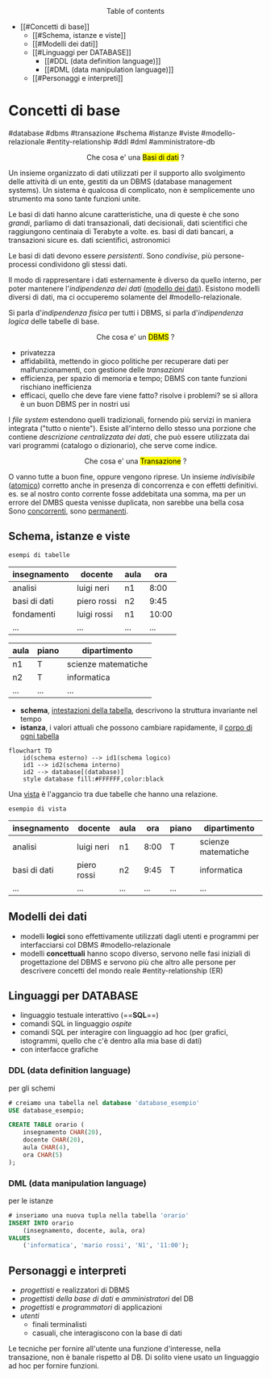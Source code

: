 <center>Table of contents</center>

- [[#Concetti di base]]
	- [[#Schema, istanze e viste]]
	- [[#Modelli dei dati]]
	- [[#Linguaggi per DATABASE]]
		- [[#DDL (data definition language)]]
		- [[#DML (data manipulation language)]]
	- [[#Personaggi e interpreti]]

# Concetti di base
#database #dbms #transazione #schema #istanze #viste #modello-relazionale #entity-relationship #ddl #dml #amministratore-db 

<center> Che cosa e' una <mark> Basi di dati</mark> ? </center>

Un insieme organizzato di dati utilizzati per il supporto allo svolgimento delle attività di un ente, gestiti da un DBMS (database management systems). Un sistema è qualcosa di complicato, non è semplicemente uno strumento ma sono tante funzioni unite.

Le basi di dati hanno alcune caratteristiche, una di queste è che sono *grandi*, parliamo di dati transazionali, dati decisionali, dati scientifici che raggiungono centinaia di Terabyte a volte.
es. basi di dati bancari, a transazioni sicure
es. dati scientifici, astronomici

Le basi di dati devono essere *persistenti*.
Sono *condivise*, più persone-processi condividono gli stessi dati.

Il modo di rappresentare i dati esternamente è diverso da quello interno, per poter mantenere l'*indipendenza dei dati* (<u>modello dei dati</u>).
Esistono modelli diversi di dati, ma ci occuperemo solamente del #modello-relazionale.

Si parla d'*indipendenza fisica* per tutti i DBMS,
si parla d'*indipendenza logica* delle tabelle di base.

<center> Che cosa e' un <mark> DBMS</mark> ?</center>

- privatezza
- affidabilità, mettendo in gioco politiche per recuperare dati per malfunzionamenti, con gestione delle *transazioni*
- efficienza, per spazio di memoria e tempo; DBMS con tante funzioni rischiano inefficienza
- efficaci, quello che deve fare viene fatto? risolve i problemi? se sì allora è un buon DBMS per in nostri usi

I *file system* estendono quelli tradizionali, fornendo più servizi in maniera integrata ("tutto o niente"). 
Esiste all'interno dello stesso una porzione che contiene *descrizione centralizzata dei dati*, che può essere utilizzata dai vari programmi
(catalogo o dizionario), che serve come indice.

<center> Che cosa e' una <mark> Transazione</mark> ?</center>

O vanno tutte a buon fine, oppure vengono riprese.
Un insieme *indivisibile* (<u>atomico</u>) corretto anche in presenza di concorrenza e con effetti definitivi.
es. se al nostro conto corrente fosse addebitata una somma, ma per un errore del DMBS questa venisse duplicata, non sarebbe una bella cosa
Sono <u>concorrenti</u>, sono <u>permanenti</u>.

## Schema, istanze e viste
`esempi di tabelle`

| insegnamento | docente     | aula | ora   |
| ------------ | ----------- | ---- | ----- |
| analisi      | luigi neri  | n1   | 8:00  |
| basi di dati | piero rossi | n2   | 9:45  |
| fondamenti   | luigi rossi | n1   | 10:00 |
| ...          | ...         | ...  | ...   | 

| aula | piano | dipartimento        |
| ---- | ----- | ------------------- |
| n1   | T     | scienze matematiche |
| n2   | T     | informatica         |
| ...  | ...   | ...                 | 

- **schema**, <u>intestazioni della tabella</u>, descrivono la struttura invariante nel tempo
- **istanza**, i valori attuali che possono cambiare rapidamente, il <u>corpo di ogni tabella</u>
```mermaid
flowchart TD
	id(schema esterno) --> id1(schema logico)
	id1 --> id2(schema interno)
	id2 --> database[(database)]
	style database fill:#FFFFFF,color:black
```
Una <u>vista</u> è l'aggancio tra due tabelle che hanno una relazione.

`esempio di vista`

| insegnamento | docente     | aula | ora  | piano | dipartimento        |
| ------------ | ----------- | ---- | ---- | ----- | ------------------- |
| analisi      | luigi neri  | n1   | 8:00 | T     | scienze matematiche |
| basi di dati | piero rossi | n2   | 9:45 | T     | informatica         |
| ...          | ...         | ...  | ...  | ...   | ...                 | 

## Modelli dei dati
- modelli **logici**
	sono effettivamente utilizzati dagli utenti e programmi per interfacciarsi col DBMS
	#modello-relazionale
- modelli **concettuali**
	hanno scopo diverso, servono nelle fasi iniziali di progettazione del DBMS e servono più che altro alle persone per descrivere concetti del mondo reale
	#entity-relationship (ER)

## Linguaggi per DATABASE
- linguaggio testuale interattivo (==**SQL**==)
- comandi SQL in linguaggio *ospite*
- comandi SQL per interagire con linguaggio ad hoc (per grafici, istogrammi, quello che c'è dentro alla mia base di dati)
- con interfacce grafiche

### DDL (data definition language)
per gli schemi 
```sql
# creiamo una tabella nel database 'database_esempio'
USE database_esempio;

CREATE TABLE orario (
	insegnamento CHAR(20),
	docente CHAR(20),
	aula CHAR(4),
	ora CHAR(5)
);
```

### DML (data manipulation language)
per le istanze
```sql
# inseriamo una nuova tupla nella tabella 'orario'
INSERT INTO orario 
	(insegnamento, docente, aula, ora)
VALUES 
	('informatica', 'mario rossi', 'N1', '11:00');
```

## Personaggi e interpreti
- *progettisti* e realizzatori di DBMS
- *progettisti della base di dati* e *amministratori* del DB
- *progettisti* e *programmatori* di applicazioni
- *utenti*
	- finali terminalisti
	- casuali, che interagiscono con la base di dati

Le tecniche per fornire all'utente una funzione d'interesse, nella transazione, non è banale rispetto al DB.
Di solito viene usato un linguaggio ad hoc per fornire funzioni.